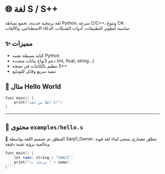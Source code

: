 # 🌐 لغة S / S++

لغة برمجية جديدة، تجمع بساطة Python، سرعة C/C++، وتنوع C#.  
مناسبة لتطوير التطبيقات، أدوات الشبكات، الذكاء الاصطناعي، والألعاب.

## ✨ مميزات
- كتابة بسيطة تشبه Python
- دعم لأنواع بيانات متعددة (int, float, string…)
- تنظيم بالكائنات في نسخة S++
- تنفيذ سريع وقابل للتوسّع

## 📌 مثال Hello World

```s
func main() {
    print("أهلاً من لغة S!")
}
```
---

## 📂 محتوى `examples/hello.s`

👑 المطوّر
تم تصميم اللغة بواسطة Sanji1_Owner، مطوّر معماري يسعى لبناء لغة قوية وعالمية برؤية تقنية دقيقة. 
```s
func main() {
    let name: string = "SANJI";
    print("مرحبًا يا " + name);
}```
